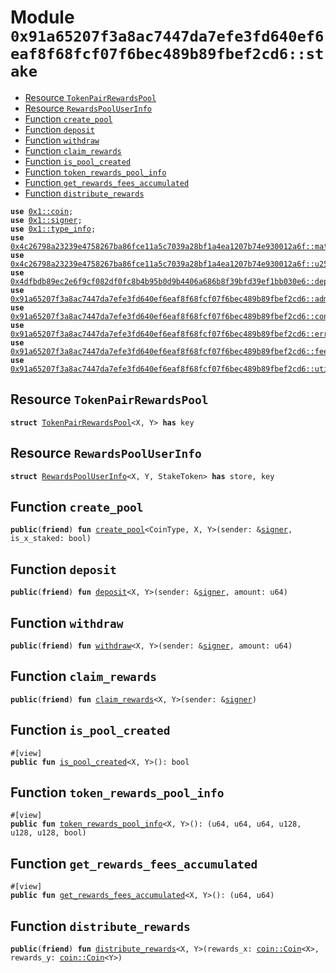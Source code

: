 
<a id="0x91a65207f3a8ac7447da7efe3fd640ef6eaf8f68fcf07f6bec489b89fbef2cd6_stake"></a>

# Module `0x91a65207f3a8ac7447da7efe3fd640ef6eaf8f68fcf07f6bec489b89fbef2cd6::stake`



-  [Resource `TokenPairRewardsPool`](#0x91a65207f3a8ac7447da7efe3fd640ef6eaf8f68fcf07f6bec489b89fbef2cd6_stake_TokenPairRewardsPool)
-  [Resource `RewardsPoolUserInfo`](#0x91a65207f3a8ac7447da7efe3fd640ef6eaf8f68fcf07f6bec489b89fbef2cd6_stake_RewardsPoolUserInfo)
-  [Function `create_pool`](#0x91a65207f3a8ac7447da7efe3fd640ef6eaf8f68fcf07f6bec489b89fbef2cd6_stake_create_pool)
-  [Function `deposit`](#0x91a65207f3a8ac7447da7efe3fd640ef6eaf8f68fcf07f6bec489b89fbef2cd6_stake_deposit)
-  [Function `withdraw`](#0x91a65207f3a8ac7447da7efe3fd640ef6eaf8f68fcf07f6bec489b89fbef2cd6_stake_withdraw)
-  [Function `claim_rewards`](#0x91a65207f3a8ac7447da7efe3fd640ef6eaf8f68fcf07f6bec489b89fbef2cd6_stake_claim_rewards)
-  [Function `is_pool_created`](#0x91a65207f3a8ac7447da7efe3fd640ef6eaf8f68fcf07f6bec489b89fbef2cd6_stake_is_pool_created)
-  [Function `token_rewards_pool_info`](#0x91a65207f3a8ac7447da7efe3fd640ef6eaf8f68fcf07f6bec489b89fbef2cd6_stake_token_rewards_pool_info)
-  [Function `get_rewards_fees_accumulated`](#0x91a65207f3a8ac7447da7efe3fd640ef6eaf8f68fcf07f6bec489b89fbef2cd6_stake_get_rewards_fees_accumulated)
-  [Function `distribute_rewards`](#0x91a65207f3a8ac7447da7efe3fd640ef6eaf8f68fcf07f6bec489b89fbef2cd6_stake_distribute_rewards)


<pre><code><b>use</b> <a href="">0x1::coin</a>;
<b>use</b> <a href="">0x1::signer</a>;
<b>use</b> <a href="">0x1::type_info</a>;
<b>use</b> <a href="">0x4c26798a23239e4758267ba86fce11a5c7039a28bf1a4ea1207b74e930012a6f::math</a>;
<b>use</b> <a href="">0x4c26798a23239e4758267ba86fce11a5c7039a28bf1a4ea1207b74e930012a6f::u256</a>;
<b>use</b> <a href="">0x4dfbdb89ec2e6f9cf082df0fc8b4b95b0d9b4406a686b8f39bfd39ef1bb030e6::deployer</a>;
<b>use</b> <a href="admin.md#0x91a65207f3a8ac7447da7efe3fd640ef6eaf8f68fcf07f6bec489b89fbef2cd6_admin">0x91a65207f3a8ac7447da7efe3fd640ef6eaf8f68fcf07f6bec489b89fbef2cd6::admin</a>;
<b>use</b> <a href="constants.md#0x91a65207f3a8ac7447da7efe3fd640ef6eaf8f68fcf07f6bec489b89fbef2cd6_constants">0x91a65207f3a8ac7447da7efe3fd640ef6eaf8f68fcf07f6bec489b89fbef2cd6::constants</a>;
<b>use</b> <a href="errors.md#0x91a65207f3a8ac7447da7efe3fd640ef6eaf8f68fcf07f6bec489b89fbef2cd6_errors">0x91a65207f3a8ac7447da7efe3fd640ef6eaf8f68fcf07f6bec489b89fbef2cd6::errors</a>;
<b>use</b> <a href="fee_on_transfer.md#0x91a65207f3a8ac7447da7efe3fd640ef6eaf8f68fcf07f6bec489b89fbef2cd6_fee_on_transfer">0x91a65207f3a8ac7447da7efe3fd640ef6eaf8f68fcf07f6bec489b89fbef2cd6::fee_on_transfer</a>;
<b>use</b> <a href="utils.md#0x91a65207f3a8ac7447da7efe3fd640ef6eaf8f68fcf07f6bec489b89fbef2cd6_utils">0x91a65207f3a8ac7447da7efe3fd640ef6eaf8f68fcf07f6bec489b89fbef2cd6::utils</a>;
</code></pre>



<a id="0x91a65207f3a8ac7447da7efe3fd640ef6eaf8f68fcf07f6bec489b89fbef2cd6_stake_TokenPairRewardsPool"></a>

## Resource `TokenPairRewardsPool`



<pre><code><b>struct</b> <a href="stake.md#0x91a65207f3a8ac7447da7efe3fd640ef6eaf8f68fcf07f6bec489b89fbef2cd6_stake_TokenPairRewardsPool">TokenPairRewardsPool</a>&lt;X, Y&gt; <b>has</b> key
</code></pre>



<a id="0x91a65207f3a8ac7447da7efe3fd640ef6eaf8f68fcf07f6bec489b89fbef2cd6_stake_RewardsPoolUserInfo"></a>

## Resource `RewardsPoolUserInfo`



<pre><code><b>struct</b> <a href="stake.md#0x91a65207f3a8ac7447da7efe3fd640ef6eaf8f68fcf07f6bec489b89fbef2cd6_stake_RewardsPoolUserInfo">RewardsPoolUserInfo</a>&lt;X, Y, StakeToken&gt; <b>has</b> store, key
</code></pre>



<a id="0x91a65207f3a8ac7447da7efe3fd640ef6eaf8f68fcf07f6bec489b89fbef2cd6_stake_create_pool"></a>

## Function `create_pool`



<pre><code><b>public</b>(<b>friend</b>) <b>fun</b> <a href="stake.md#0x91a65207f3a8ac7447da7efe3fd640ef6eaf8f68fcf07f6bec489b89fbef2cd6_stake_create_pool">create_pool</a>&lt;CoinType, X, Y&gt;(sender: &<a href="">signer</a>, is_x_staked: bool)
</code></pre>



<a id="0x91a65207f3a8ac7447da7efe3fd640ef6eaf8f68fcf07f6bec489b89fbef2cd6_stake_deposit"></a>

## Function `deposit`



<pre><code><b>public</b>(<b>friend</b>) <b>fun</b> <a href="stake.md#0x91a65207f3a8ac7447da7efe3fd640ef6eaf8f68fcf07f6bec489b89fbef2cd6_stake_deposit">deposit</a>&lt;X, Y&gt;(sender: &<a href="">signer</a>, amount: u64)
</code></pre>



<a id="0x91a65207f3a8ac7447da7efe3fd640ef6eaf8f68fcf07f6bec489b89fbef2cd6_stake_withdraw"></a>

## Function `withdraw`



<pre><code><b>public</b>(<b>friend</b>) <b>fun</b> <a href="stake.md#0x91a65207f3a8ac7447da7efe3fd640ef6eaf8f68fcf07f6bec489b89fbef2cd6_stake_withdraw">withdraw</a>&lt;X, Y&gt;(sender: &<a href="">signer</a>, amount: u64)
</code></pre>



<a id="0x91a65207f3a8ac7447da7efe3fd640ef6eaf8f68fcf07f6bec489b89fbef2cd6_stake_claim_rewards"></a>

## Function `claim_rewards`



<pre><code><b>public</b>(<b>friend</b>) <b>fun</b> <a href="stake.md#0x91a65207f3a8ac7447da7efe3fd640ef6eaf8f68fcf07f6bec489b89fbef2cd6_stake_claim_rewards">claim_rewards</a>&lt;X, Y&gt;(sender: &<a href="">signer</a>)
</code></pre>



<a id="0x91a65207f3a8ac7447da7efe3fd640ef6eaf8f68fcf07f6bec489b89fbef2cd6_stake_is_pool_created"></a>

## Function `is_pool_created`



<pre><code>#[view]
<b>public</b> <b>fun</b> <a href="stake.md#0x91a65207f3a8ac7447da7efe3fd640ef6eaf8f68fcf07f6bec489b89fbef2cd6_stake_is_pool_created">is_pool_created</a>&lt;X, Y&gt;(): bool
</code></pre>



<a id="0x91a65207f3a8ac7447da7efe3fd640ef6eaf8f68fcf07f6bec489b89fbef2cd6_stake_token_rewards_pool_info"></a>

## Function `token_rewards_pool_info`



<pre><code>#[view]
<b>public</b> <b>fun</b> <a href="stake.md#0x91a65207f3a8ac7447da7efe3fd640ef6eaf8f68fcf07f6bec489b89fbef2cd6_stake_token_rewards_pool_info">token_rewards_pool_info</a>&lt;X, Y&gt;(): (u64, u64, u64, u128, u128, u128, bool)
</code></pre>



<a id="0x91a65207f3a8ac7447da7efe3fd640ef6eaf8f68fcf07f6bec489b89fbef2cd6_stake_get_rewards_fees_accumulated"></a>

## Function `get_rewards_fees_accumulated`



<pre><code>#[view]
<b>public</b> <b>fun</b> <a href="stake.md#0x91a65207f3a8ac7447da7efe3fd640ef6eaf8f68fcf07f6bec489b89fbef2cd6_stake_get_rewards_fees_accumulated">get_rewards_fees_accumulated</a>&lt;X, Y&gt;(): (u64, u64)
</code></pre>



<a id="0x91a65207f3a8ac7447da7efe3fd640ef6eaf8f68fcf07f6bec489b89fbef2cd6_stake_distribute_rewards"></a>

## Function `distribute_rewards`



<pre><code><b>public</b>(<b>friend</b>) <b>fun</b> <a href="stake.md#0x91a65207f3a8ac7447da7efe3fd640ef6eaf8f68fcf07f6bec489b89fbef2cd6_stake_distribute_rewards">distribute_rewards</a>&lt;X, Y&gt;(rewards_x: <a href="_Coin">coin::Coin</a>&lt;X&gt;, rewards_y: <a href="_Coin">coin::Coin</a>&lt;Y&gt;)
</code></pre>

